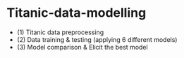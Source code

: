 # Titanic-data-modelling

- (1) Titanic data preprocessing
- (2) Data training & testing (applying 6 different models)
- (3) Model comparison & Elicit the best model
